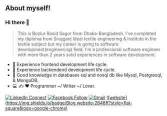 ## About myself!
### Hi there 👋
> This is Bozlur Rosid Sagor from Dhaka-Bangladesh. I've completed my diploma from Sirajganj Ideal textile engineering & institute in the textile subject but my career is going to software development(engineering) field. I'm a professional software engineer with more than 2 years solid experiences in software development.

- 🔭 Experience frontend development life cycle.
- 🌱 Experience backendend development life cycle.
- 👯 Good knowledge in databases sql and nosql db like Mysql, Postgresql, & MongoDB.
- 💻  ✍️  ❤️  Programmer ~/ Writer ~/ Lover.

[![LinkedIn Connect](https://img.shields.io/badge/%20-Connect-black?color=14171A&labelColor=212121&logo=linkedin&logoColor=ffffff)](https://www.linkedin.com/in/mbrsagor/)
[![Facebook Follow](https://img.shields.io/badge/%20-Connect-black?color=14171A&labelColor=1976d2&logo=facebook&logoColor=ffffff)](https://www.facebook.com/mbrsagor/)
[![Gmail](https://img.shields.io/badge/%20-Send%20Mail-black?color=14171A&labelColor=ef5350&logo=gmail&logoColor=ffffff)](mailto:brshagor.cse@gmail.com?subject=From%20GitHub&body=Hi,%20there.%20Found%20you%20from%20GitHub.)
[![website](https://img.shields.io/badge/Blog website-2648ff?style=flat-square&logo=google-chrome)](https://mesadhan.github.io)
